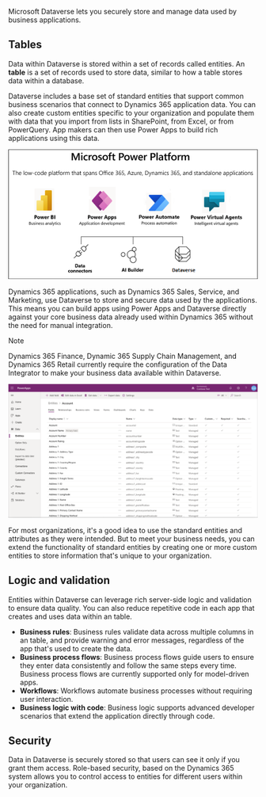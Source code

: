 Microsoft Dataverse lets you securely store and manage data used by business applications. 

## Tables
Data within Dataverse is stored within a set of records called entities. An **table** is a set of records used to store data, similar to how a table stores data within a database.

Dataverse includes a base set of standard entities that support common business scenarios that connect to Dynamics 365 application data. You can also create custom entities specific to your organization and populate them with data that you import from lists in SharePoint, from Excel, or from PowerQuery. App makers can then use Power Apps to build rich applications using this data.

![Illustration showing an overview of the Business Application Platform](../media/platform.png)

Dynamics 365 applications, such as Dynamics 365 Sales, Service, and Marketing, use Dataverse to store and secure data used by the applications. This means you can build apps using Power Apps and Dataverse directly against your core business data already used within Dynamics 365 without the need for manual integration.

 > [!NOTE]
 > Dynamics 365 Finance, Dynamic 365 Supply Chain Management, and Dynamics 365 Retail  currently require the configuration of the Data Integrator to make your business data available within Dataverse.

![Screenshot showing a list of entities](../media/updated-entitylist.png "table list")

For most organizations, it's a good idea to use the standard entities and attributes as they were intended. But to meet your business needs, you can extend the functionality of standard entities by creating one or more custom entities to store information that's unique to your organization. 

## Logic and validation
Entities within Dataverse can leverage rich server-side logic and validation to ensure data quality. You can also reduce repetitive code in each app that creates and uses data within an table.

* **Business rules**: Business rules validate data across multiple columns in an table, and provide warning and error messages, regardless of the app that's used to create the data. 
* **Business process flows**: Business process flows guide users to ensure they enter data consistently and follow the same steps every time. Business process flows are currently supported only for model-driven apps.
* **Workflows**: Workflows automate business processes without requiring user interaction. 
* **Business logic with code**: Business logic supports advanced developer scenarios that extend the application directly through code. 

## Security
Data in Dataverse is securely stored so that users can see it only if you grant them access. Role-based security, based on the Dynamics 365 system allows you to control access to entities for different users within your organization.
